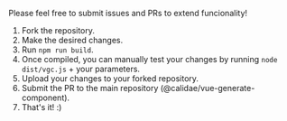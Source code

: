 Please feel free to submit issues and PRs to extend funcionality!

1. Fork the repository.
2. Make the desired changes.
3. Run `npm run build`.
4. Once compiled, you can manually test your changes by running `node dist/vgc.js` + your parameters.
5. Upload your changes to your forked repository.
6. Submit the PR to the main repository (@calidae/vue-generate-component).
7. That's it! :)
